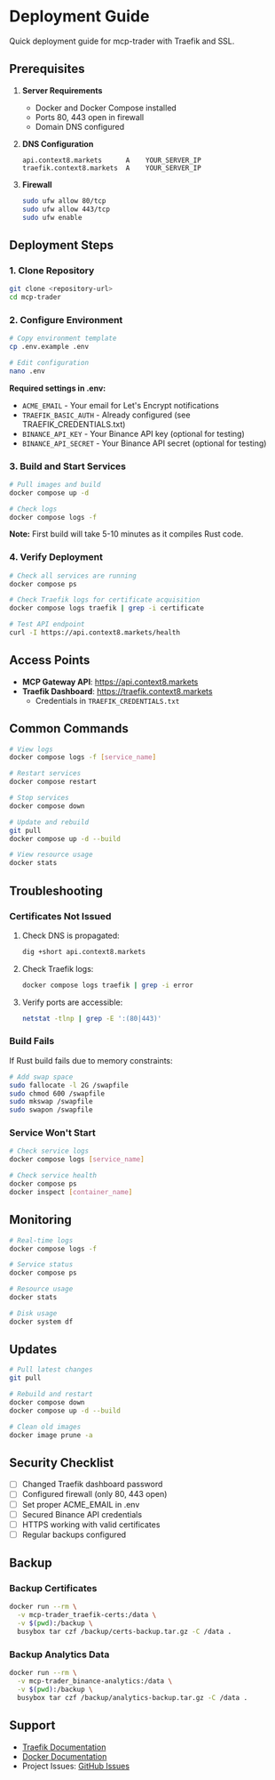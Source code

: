 # Deployment Guide

Quick deployment guide for mcp-trader with Traefik and SSL.

## Prerequisites

1. **Server Requirements**
   - Docker and Docker Compose installed
   - Ports 80, 443 open in firewall
   - Domain DNS configured

2. **DNS Configuration**
   ```
   api.context8.markets      A    YOUR_SERVER_IP
   traefik.context8.markets  A    YOUR_SERVER_IP
   ```

3. **Firewall**
   ```bash
   sudo ufw allow 80/tcp
   sudo ufw allow 443/tcp
   sudo ufw enable
   ```

## Deployment Steps

### 1. Clone Repository

```bash
git clone <repository-url>
cd mcp-trader
```

### 2. Configure Environment

```bash
# Copy environment template
cp .env.example .env

# Edit configuration
nano .env
```

**Required settings in .env:**
- `ACME_EMAIL` - Your email for Let's Encrypt notifications
- `TRAEFIK_BASIC_AUTH` - Already configured (see TRAEFIK_CREDENTIALS.txt)
- `BINANCE_API_KEY` - Your Binance API key (optional for testing)
- `BINANCE_API_SECRET` - Your Binance API secret (optional for testing)

### 3. Build and Start Services

```bash
# Pull images and build
docker compose up -d

# Check logs
docker compose logs -f
```

**Note:** First build will take 5-10 minutes as it compiles Rust code.

### 4. Verify Deployment

```bash
# Check all services are running
docker compose ps

# Check Traefik logs for certificate acquisition
docker compose logs traefik | grep -i certificate

# Test API endpoint
curl -I https://api.context8.markets/health
```

## Access Points

- **MCP Gateway API**: https://api.context8.markets
- **Traefik Dashboard**: https://traefik.context8.markets
  - Credentials in `TRAEFIK_CREDENTIALS.txt`

## Common Commands

```bash
# View logs
docker compose logs -f [service_name]

# Restart services
docker compose restart

# Stop services
docker compose down

# Update and rebuild
git pull
docker compose up -d --build

# View resource usage
docker stats
```

## Troubleshooting

### Certificates Not Issued

1. Check DNS is propagated:
   ```bash
   dig +short api.context8.markets
   ```

2. Check Traefik logs:
   ```bash
   docker compose logs traefik | grep -i error
   ```

3. Verify ports are accessible:
   ```bash
   netstat -tlnp | grep -E ':(80|443)'
   ```

### Build Fails

If Rust build fails due to memory constraints:

```bash
# Add swap space
sudo fallocate -l 2G /swapfile
sudo chmod 600 /swapfile
sudo mkswap /swapfile
sudo swapon /swapfile
```

### Service Won't Start

```bash
# Check service logs
docker compose logs [service_name]

# Check service health
docker compose ps
docker inspect [container_name]
```

## Monitoring

```bash
# Real-time logs
docker compose logs -f

# Service status
docker compose ps

# Resource usage
docker stats

# Disk usage
docker system df
```

## Updates

```bash
# Pull latest changes
git pull

# Rebuild and restart
docker compose down
docker compose up -d --build

# Clean old images
docker image prune -a
```

## Security Checklist

- [ ] Changed Traefik dashboard password
- [ ] Configured firewall (only 80, 443 open)
- [ ] Set proper ACME_EMAIL in .env
- [ ] Secured Binance API credentials
- [ ] HTTPS working with valid certificates
- [ ] Regular backups configured

## Backup

### Backup Certificates

```bash
docker run --rm \
  -v mcp-trader_traefik-certs:/data \
  -v $(pwd):/backup \
  busybox tar czf /backup/certs-backup.tar.gz -C /data .
```

### Backup Analytics Data

```bash
docker run --rm \
  -v mcp-trader_binance-analytics:/data \
  -v $(pwd):/backup \
  busybox tar czf /backup/analytics-backup.tar.gz -C /data .
```

## Support

- [Traefik Documentation](TRAEFIK.md)
- [Docker Documentation](DOCKER.md)
- Project Issues: [GitHub Issues](https://github.com/your-repo/issues)
